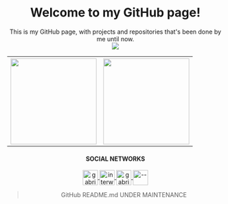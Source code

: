 <h1 align="center">
    Welcome to my GitHub page!
</h1>
<p align="center">This is my GitHub page, with projects and repositories that's been done by me until now.<br/>
<img align="center" src="https://komarev.com/ghpvc/?username=gabriellatri"/>
</p>


<div align="center">
    <table>
        <tr>
            <th><img align="center" height="200" src="https://github-readme-stats.vercel.app/api?username=gabriellatri&show_icons=true&theme=dark"/></th>
            <th><img align="center" height="200" src="https://github-readme-stats.vercel.app/api/top-langs/?username=gabriellatri&theme=dark"/></th>
        </tr>
    </table>
</div>


<h4 align="center">
    SOCIAL NETWORKS
</h4>
<p align="center">
    <a href="https://dev.to/">
    <img align="center" src="https://cdn.jsdelivr.net/npm/simple-icons@3.0.1/icons/dev-dot-to.svg" alt="gabriellatri" height="35" width="35" />
  </a>
  <a href="https://twitter.com/interweirdo">
    <img align="center" src="https://cdn.jsdelivr.net/npm/simple-icons@3.0.1/icons/twitter.svg" alt="interweirdo" height="35" width="35" />
  </a>
  <a href="https://www.linkedin.com/in/gabriel-mariano-47a49071/">
    <img align="center" src="https://cdn.jsdelivr.net/npm/simple-icons@3.0.1/icons/linkedin.svg" alt="gabrielmariano" height="35" width="35" />
  </a>
  <a href="https://www.twitch.tv/">
    <img align="center" src="https://cdn.jsdelivr.net/npm/simple-icons@3.0.1/icons/twitch.svg" alt="--" height="35" width="35" /></a>
</p>



><p align="center">
>GitHub README.md UNDER MAINTENANCE
></p>
